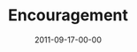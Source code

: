 ---
layout: message
category: message
series: "Everyday Friends"
title: "Encouragement"
date: 2011-09-17-00-00
message_id: 692
audio: "http://s3.amazonaws.com/crossroads-media/media/legacy/mp3/everydayfriends02.mp3"
audio-duration: "33:44"
program: "http://s3.amazonaws.com/crossroads-media/media/legacy/documents/09_17-18_11Program.pdf"
description: "Chuck Mingo talks about the power of encouragement in friendships."
video: "https://s3.amazonaws.com/crossroadsvideomessages/everydayfriends02.mp4"
video-duration: "33:48"
video-image: "http://s3.amazonaws.com/crossroads-media/images/legacy/content/everydayfriends02_still2.jpg"
flag: "N"
---